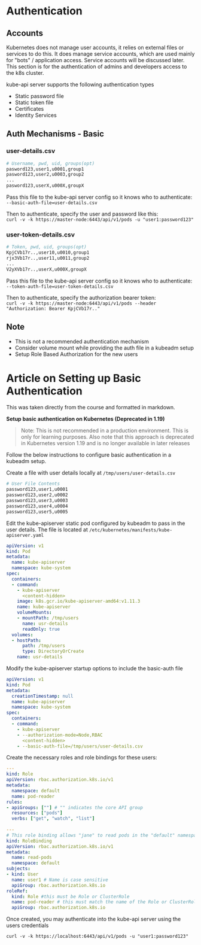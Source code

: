 # Authentication

## Accounts

Kubernetes does not manage user accounts, it relies on external files or services to do this.  It does manage service accounts, which are used mainly for "bots" / application access.  Service accounts will be discussed later.  
This section is for the authentication of admins and developers access to the k8s cluster.

kube-api server supports the following authentication types

- Static password file
- Static token file
- Certificates
- Identity Services

## Auth Mechanisms - Basic

### user-details.csv

```bash
# Username, pwd, uid, groups(opt)
pasword123,user1,u0001,group1
pasword123,user2,u0003,group2
...
pasword123,userX,u000X,groupX
```
Pass this file to the kube-api server config so it knows who to authenticate:  
`--basic-auth-file=user-details.csv`

Then to authenticate, specify the user and password like this:  
`curl -v -k https://master-node:6443/api/v1/pods -u "user1:password123"`  

### user-token-details.csv

```bash
# Token, pwd, uid, groups(opt)
KpjCVb17r..,user10,u0010,group1
rjx3Vb17r..,user11,u0011,group2
...
V2yXVb17r..,userX,u000X,groupX
```
Pass this file to the kube-api server config so it knows who to authenticate:  
`--token-auth-file=user-token-details.csv`

Then to authenticate, specify the authorization bearer token:  
`curl -v -k https://master-node:6443/api/v1/pods --header "Authorization: Bearer KpjCVb17r.."`

## Note

- This is not a recommended authentication mechanism
- Consider volume mount while providing the auth file in a kubeadm setup
- Setup Role Based Authorization for the new users


# Article on Setting up Basic Authentication

This was taken directly from the course and formatted in markdown.

**Setup basic authentication on Kubernetes (Deprecated in 1.19)**
> Note: This is not recommended in a production environment. This is only for learning purposes. Also note that this approach is deprecated in Kubernetes version 1.19 and is no longer available in later releases

Follow the below instructions to configure basic authentication in a kubeadm setup.

Create a file with user details locally at `/tmp/users/user-details.csv`

```bash
# User File Contents
password123,user1,u0001
password123,user2,u0002
password123,user3,u0003
password123,user4,u0004
password123,user5,u0005
```

Edit the kube-apiserver static pod configured by kubeadm to pass in the user details. The file is located at `/etc/kubernetes/manifests/kube-apiserver.yaml`

```yaml
apiVersion: v1
kind: Pod
metadata:
  name: kube-apiserver
  namespace: kube-system
spec:
  containers:
  - command:
    - kube-apiserver
      <content-hidden>
    image: k8s.gcr.io/kube-apiserver-amd64:v1.11.3
    name: kube-apiserver
    volumeMounts:
    - mountPath: /tmp/users
      name: usr-details
      readOnly: true
  volumes:
  - hostPath:
      path: /tmp/users
      type: DirectoryOrCreate
    name: usr-details
```

Modify the kube-apiserver startup options to include the basic-auth file

```yaml
apiVersion: v1
kind: Pod
metadata:
  creationTimestamp: null
  name: kube-apiserver
  namespace: kube-system
spec:
  containers:
  - command:
    - kube-apiserver
    - --authorization-mode=Node,RBAC
      <content-hidden>
    - --basic-auth-file=/tmp/users/user-details.csv
```

Create the necessary roles and role bindings for these users:

```yaml
---
kind: Role
apiVersion: rbac.authorization.k8s.io/v1
metadata:
  namespace: default
  name: pod-reader
rules:
- apiGroups: [""] # "" indicates the core API group
  resources: ["pods"]
  verbs: ["get", "watch", "list"]
 
---
# This role binding allows "jane" to read pods in the "default" namespace.
kind: RoleBinding
apiVersion: rbac.authorization.k8s.io/v1
metadata:
  name: read-pods
  namespace: default
subjects:
- kind: User
  name: user1 # Name is case sensitive
  apiGroup: rbac.authorization.k8s.io
roleRef:
  kind: Role #this must be Role or ClusterRole
  name: pod-reader # this must match the name of the Role or ClusterRole you wish to bind to
  apiGroup: rbac.authorization.k8s.io
```

Once created, you may authenticate into the kube-api server using the users credentials

`curl -v -k https://localhost:6443/api/v1/pods -u "user1:password123"`